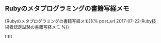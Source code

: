 ## Rubyのメタプログラミングの書籍写経メモ

[Rubyのメタプログラミングの書籍写経メモ]({% post_url 2017-07-22-Ruby技術者認定試験の書籍写経メモ %})

ttttt

